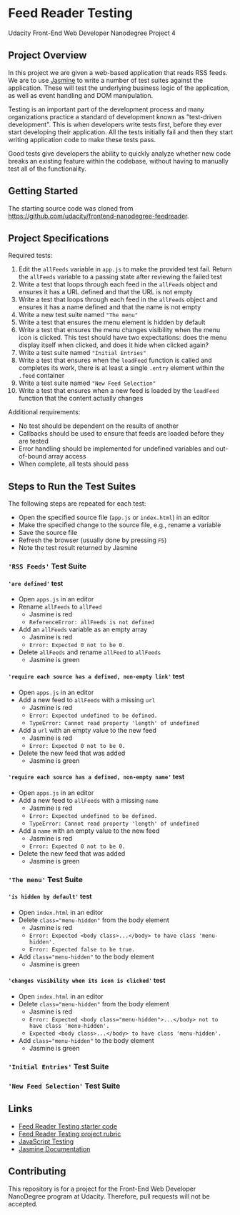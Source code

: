 # Feed Reader Testing

Udacity Front-End Web Developer Nanodegree Project 4

## Project Overview

In this project we are given a web-based application that reads RSS feeds. We are to use [Jasmine](http://jasmine.github.io/) to write a number of test suites against the application. These will test the underlying business logic of the application, as well as event handling and DOM manipulation.

Testing is an important part of the development process and many organizations practice a standard of development known as "test-driven development". This is when developers write tests first, before they ever start developing their application. All the tests initially fail and then they start writing application code to make these tests pass.

Good tests give developers the ability to quickly analyze whether new code breaks an existing feature within the codebase, without having to manually test all of the functionality.

## Getting Started

The starting source code was cloned from <https://github.com/udacity/frontend-nanodegree-feedreader>.

## Project Specifications

Required tests:

1. Edit the `allFeeds` variable in `app.js` to make the provided test fail. Return the `allFeeds` variable to a passing state after reviewing the failed test
2. Write a test that loops through each feed in the `allFeeds` object and ensures it has a URL defined and that the URL is not empty
3. Write a test that loops through each feed in the `allFeeds` object and ensures it has a name defined and that the name is not empty
4. Write a new test suite named `"The menu"`
5. Write a test that ensures the menu element is hidden by default
6. Write a test that ensures the menu changes visibility when the menu icon is clicked. This test should have two expectations: does the menu display itself when clicked, and does it hide when clicked again?
7. Write a test suite named `"Initial Entries"`
8. Write a test that ensures when the `loadFeed` function is called and completes its work, there is at least a single `.entry` element within the `.feed` container
9. Write a test suite named `"New Feed Selection"`
10. Write a test that ensures when a new feed is loaded by the `loadFeed` function that the content actually changes

Additional requirements:

- No test should be dependent on the results of another
- Callbacks should be used to ensure that feeds are loaded before they are tested
- Error handling should be implemented for undefined variables and out-of-bound array access
- When complete, all tests should pass

## Steps to Run the Test Suites

The following steps are repeated for each test:

- Open the specified source file (`app.js` or `index.html`) in an editor
- Make the specified change to the source file, e.g., rename a variable
- Save the source file
- Refresh the browser (usually done by pressing `F5`)
- Note the test result returned by Jasmine

### `'RSS Feeds'` Test Suite

#### `'are defined'` test

- Open `apps.js` in an editor
- Rename `allFeeds` to `allFeed`
  - Jasmine is red
  - `ReferenceError: allFeeds is not defined`
- Add an `allFeeds` variable as an empty array
  - Jasmine is red
  - `Error: Expected 0 not to be 0.`
- Delete `allFeeds` and rename `allFeed` to `allFeeds`
  - Jasmine is green

#### `'require each source has a defined, non-empty link'` test

- Open `apps.js` in an editor
- Add a new feed to `allFeeds` with a missing `url`
  - Jasmine is red
  - `Error: Expected undefined to be defined.`
  - `TypeError: Cannot read property 'length' of undefined`
- Add a `url` with an empty value to the new feed
  - Jasmine is red
  - `Error: Expected 0 not to be 0.`
- Delete the new feed that was added
  - Jasmine is green

#### `'require each source has a defined, non-empty name'` test

- Open `apps.js` in an editor
- Add a new feed to `allFeeds` with a missing `name`
  - Jasmine is red
  - `Error: Expected undefined to be defined.`
  - `TypeError: Cannot read property 'length' of undefined`
- Add a `name` with an empty value to the new feed
  - Jasmine is red
  - `Error: Expected 0 not to be 0.`
- Delete the new feed that was added
  - Jasmine is green

### `'The menu'` Test Suite

#### `'is hidden by default'` test

- Open `index.html` in an editor
- Delete `class="menu-hidden"` from the body element
  - Jasmine is red
  - `Error: Expected <body class>...</body> to have class 'menu-hidden'.`
  - `Error: Expected false to be true.`
- Add `class="menu-hidden"` to the body element
  - Jasmine is green

#### `'changes visibility when its icon is clicked'` test

- Open `index.html` in an editor
- Delete `class="menu-hidden"` from the body element
  - Jasmine is red
  - `Error: Expected <body class="menu-hidden">...</body> not to have class 'menu-hidden'.`
  - `Expected <body class>...</body> to have class 'menu-hidden'.`
- Add `class="menu-hidden"` to the body element
  - Jasmine is green

### `'Initial Entries'` Test Suite

### `'New Feed Selection'` Test Suite

## Links

- [Feed Reader Testing starter code](https://github.com/udacity/frontend-nanodegree-feedreader)
- [Feed Reader Testing project rubric](https://review.udacity.com/#!/rubrics/18/view)
- [JavaScript Testing](https://www.udacity.com/course/javascript-testing--ud549)
- [Jasmine Documentation](http://jasmine.github.io)

## Contributing

This repository is for a project for the Front-End Web Developer NanoDegree program at Udacity. Therefore, pull requests will not be accepted.
